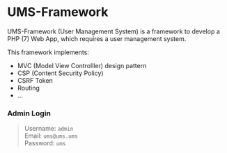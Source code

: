 # UMS-Framework

UMS-Framework (User Management System) is a framework to develop a PHP (7) Web App, which requires a user management system. 

This framework implements:
- MVC (Model View Controlller) design pattern
- CSP (Content Security Policy)
- CSRF Token
- Routing
- ...

### Admin Login
> Username: `admin`  
> Email: `ums@ums.ums`  
> Password: `ums`  
